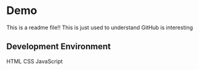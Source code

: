 # Demo
This is a readme file!!
This is just used to understand
GitHub is interesting
## Development Environment
HTML
CSS
JavaScript
